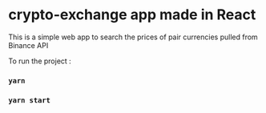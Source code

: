 # crypto-exchange app made in React 

This is a simple web app to search the prices of pair currencies pulled from Binance API 

To run the project : 

### `yarn`
### `yarn start`
